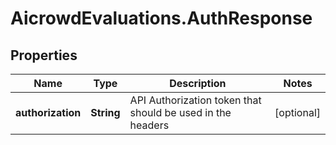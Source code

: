 # AicrowdEvaluations.AuthResponse

## Properties
Name | Type | Description | Notes
------------ | ------------- | ------------- | -------------
**authorization** | **String** | API Authorization token that should be used in the headers | [optional] 


